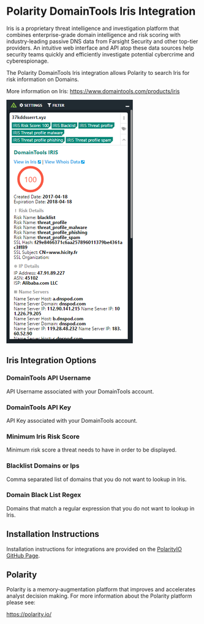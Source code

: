 # Polarity DomainTools Iris Integration

Iris is a proprietary threat intelligence and investigation platform that combines enterprise-grade domain intelligence and risk scoring with industry-leading passive DNS data from Farsight Security and other top-tier providers. An intuitive web interface and API atop these data sources help security teams quickly and efficiently investigate potential cybercrime and cyberespionage.

The Polarity DomainTools Iris integration allows Polarity to search Iris for risk information on Domains.

More information on Iris:
https://www.domaintools.com/products/iris

![image](images/overlay.png)

## Iris Integration Options

### DomainTools API Username

API Username associated with your DomainTools account.

### DomainTools API Key

API Key associated with your DomainTools account.

### Minimum Iris Risk Score

Minimum risk score a threat needs to have in order to be displayed.

### Blacklist Domains or Ips
Comma separated list of domains that you do not want to lookup in Iris.

### Domain Black List Regex
Domains that match a regular expression that you do not want to lookup in Iris.

## Installation Instructions

Installation instructions for integrations are provided on the [PolarityIO GitHub Page](https://polarityio.github.io/).

## Polarity

Polarity is a memory-augmentation platform that improves and accelerates analyst decision making.  For more information about the Polarity platform please see:

https://polarity.io/
